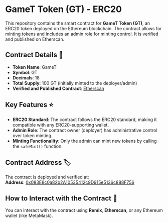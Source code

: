 # GameT Token (GT) - ERC20

This repository contains the smart contract for **GameT Token (GT)**, an ERC20 token deployed on the Ethereum blockchain. The contract allows for minting tokens and includes an admin role for minting control. It is verified and published on Etherscan.

## Contract Details 📜
- **Token Name**: GameT
- **Symbol**: GT
- **Decimals**: 18
- **Total Supply**: 100 GT (initially minted to the deployer/admin)
- **Verified and Published Contract**: [Etherscan](https://etherscan.io/address/0x083E8c0a82b2A10535412c9D915e5136c888F756)

## Key Features ⭐
- **ERC20 Standard**: The contract follows the ERC20 standard, making it compatible with any ERC20-supporting wallet.
- **Admin Role**: The contract owner (deployer) has administrative control over token minting.
- **Minting Functionality**: Only the admin can mint new tokens by calling the `safeMint()` function.

## Contract Address 🏷️
The contract is deployed and verified at:  
**Address**: [0x083E8c0a82b2A10535412c9D915e5136c888F756](https://etherscan.io/address/0x083E8c0a82b2A10535412c9D915e5136c888F756)

## How to Interact with the Contract 🔗

You can interact with the contract using **Remix**, **Etherscan**, or any Ethereum wallet (like MetaMask).
